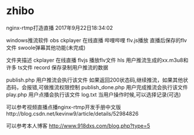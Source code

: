 # zhibo
nginx-rtmp打造直播
2017年9月22日18:34:02

windows推流软件 obs
ckplayer 在线直播
哔哩哔哩 flv.js播放 直播后保存的flv文件
swoole弹幕其他功能(未完成)

文件夹描述
ckplayer 在线直播
flvjs 播放flv文件
hls 用户推流生成的xx.m3u8和许多 ts文件
record 保存录制用户推流的数据


publish.php 用户推流会执行该文件 如果返回200状态码,继续推流，如果其他状态码，会报错,可做推流权限控制
publish_done.php 用户完成推流会执行该文件
play.php 用户点播会执行该文件
log.txt 当用户操作时候,可以选择记录(可选)

可以参考视频直播点播nginx-rtmp开发手册中文版http://blog.csdn.net/kevinw9/article/details/52984826

可以参考本人博客 http://www.918dxs.com/blog.php?type=5